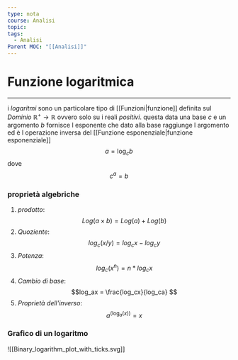 ```yaml
---
type: nota
course: Analisi
topic: 
tags:
  - Analisi
Parent MOC: "[[Analisi]]"
---
```

# Funzione logaritmica
---
i _logaritmi_ sono un particolare tipo di [[Funzioni|funzione]]  definita sul _Dominio_ $\mathbb{R}^{+}\rightarrow \mathbb{R}$ ovvero solo su i reali _positivi_. 
questa data una base $c$ e un argomento $b$ fornisce l esponente che dato alla base raggiunge l argomento ed è l operazione inversa del [[Funzione esponenziale|funzione esponenziale]]   
$$a=\log_{c}b$$
dove $$c^{a}=b$$

### proprietà algebriche
1. _prodotto_:$$Log(a \times b) = Log(a) + Log(b)$$
2. _Quoziente_: $$log_{c}(x/y) = log_{c}x - log_{c}y$$
3. _Potenza_: $$log_{c}(x^{n}) = n * log_{c}x$$
4. _Cambio di base_: $$log_ax = \frac{log_cx}{log_ca} $$
5. _Proprietà dell'inverso_: $$a^{(\log_{a}(x))} = x$$

### Grafico di un logaritmo
![[Binary_logarithm_plot_with_ticks.svg]]